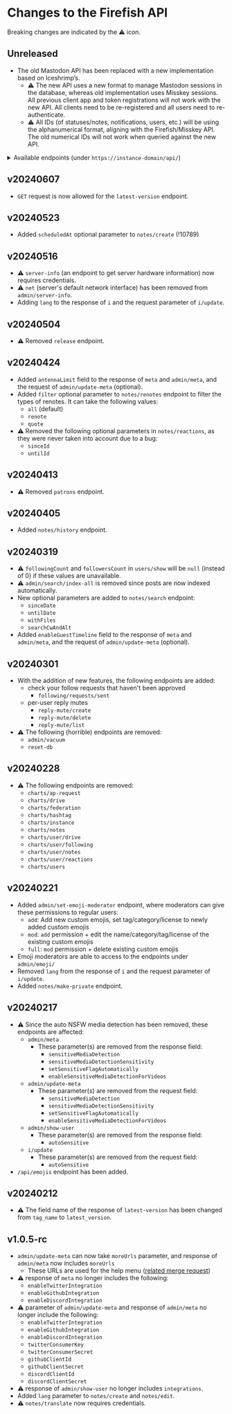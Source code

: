# Changes to the Firefish API

Breaking changes are indicated by the :warning: icon.

## Unreleased

- The old Mastodon API has been replaced with a new implementation based on Iceshrimp’s.
  - :warning: The new API uses a new format to manage Mastodon sessions in the database, whereas old implementation uses Misskey sessions. All previous client app and token registrations will not work with the new API. All clients need to be re-registered and all users need to re-authenticate.
  - :warning: All IDs (of statuses/notes, notifications, users, etc.) will be using the alphanumerical format, aligning with the Firefish/Misskey API. The old numerical IDs will not work when queried against the new API.

<details>

<summary>Available endpoints (under <code>https://instance-domain/api/</code>)</summary>

- `POST oauth/token`
- `POST oauth/revoke`
- `POST v1/apps`
- `GET  v1/apps/verify_credentials`
- `POST v1/firefish/apps/info` (Firefish extension, uses MiAuth)
- `POST v1/firefish/auth/code` (Firefish extension, uses MiAuth)

- `GET   v1/accounts/verify_credentials`
- `PATCH v1/accounts/update_credentials`
- `GET   v1/accounts/lookup`
- `GET   v1/accounts/relationships`
- `GET   v1/accounts/search`
- `GET   v1/accounts/:id`
- `GET   v1/accounts/:id/statuses`
- `GET   v1/accounts/:id/featured_tags`
- `GET   v1/accounts/:id/followers`
- `GET   v1/accounts/:id/following`
- `GET   v1/accounts/:id/lists`
- `POST  v1/accounts/:id/follow`
- `POST  v1/accounts/:id/unfollow`
- `POST  v1/accounts/:id/block`
- `POST  v1/accounts/:id/unblock`
- `POST  v1/accounts/:id/mute`
- `POST  v1/accounts/:id/unmute`

- `GET v1/featured_tags` (returns an empty list)
- `GET v1/followed_tags` (returns an empty list)
- `GET v1/bookmarks`
- `GET v1/favourites`

- `GET  v1/mutes`
- `GET  v1/blocks`
- `GET  v1/follow_requests`
- `POST v1/follow_requests/:id/authorize`
- `POST v1/follow_requests/:id/reject`

- `GET  v1/filters`
- `POST v1/filters`
- `GET  v2/filters`
- `POST v2/filters`

- `GET    v1/lists`
- `POST   v1/lists`
- `GET    v1/lists/:id`
- `PUT    v1/lists/:id`
- `DELETE v1/lists/:id`
- `GET    v1/lists/:id/accounts`
- `POST   v1/lists/:id/accounts`
- `DELETE v1/lists/:id/accounts`

- `GET  v1/media/:id`
- `PUT  v1/media/:id`
- `POST v1/media`
- `POST v2/media`

- `GET  v1/custom_emojis`
- `GET  v1/instance`
- `GET  v2/instance`
- `GET  v1/announcements`
- `POST v1/announcements/:id/dismiss`
- `GET  v1/trends` (pagination is unimplemented)
- `GET  v1/trends/tags` (pagination is unimplemented)
- `GET  v1/trends/statuses`
- `GET  v1/trends/links` (returns an empty list)
- `GET  v1/preferences`
- `GET  v2/suggestions`

- `GET    v1/notifications`
- `GET    v1/notifications/:id`
- `POST   v1/notifications/clear`
- `POST   v1/notifications/:id/dismiss`
- `POST   v1/conversations/:id/read`
- `GET    v1/push/subscription`
- `POST   v1/push/subscription`
- `DELETE v1/push/subscription`

- `GET v1/search`
- `GET v2/search`

- `POST   v1/statuses`
- `PUT    v1/statuses/:id`
- `GET    v1/statuses/:id`
- `DELETE v1/statuses/:id`
- `GET    v1/statuses/:id/context`
- `GET    v1/statuses/:id/history`
- `GET    v1/statuses/:id/source`
- `GET    v1/statuses/:id/reblogged_by`
- `GET    v1/statuses/:id/favourited_by`
- `POST   v1/statuses/:id/favourite`
- `POST   v1/statuses/:id/unfavourite`
- `POST   v1/statuses/:id/reblog`
- `POST   v1/statuses/:id/unreblog`
- `POST   v1/statuses/:id/bookmark`
- `POST   v1/statuses/:id/unbookmark`
- `POST   v1/statuses/:id/pin`
- `POST   v1/statuses/:id/unpin`
- `POST   v1/statuses/:id/react/:name`
- `POST   v1/statuses/:id/unreact/:name`
- `POST   v1/statuses/:id/translate`

- `GET  v1/polls/:id`
- `POST v1/polls/:id/votes`

- `GET    v1/scheduled_statuses`
- `GET    v1/scheduled_statuses/:id` (reschedule (`PUT` method) is unimplemented)
- `DELETE v1/scheduled_statuses/:id`

- `GET v1/streaming/health`

- `GET  v1/timelines/public`
- `GET  v1/timelines/tag/:hashtag`
- `GET  v1/timelines/home`
- `GET  v1/timelines/list/:listId`
- `GET  v1/conversations`
- `GET  v1/markers`
- `POST v1/markers`

</details>

## v20240607

- `GET` request is now allowed for the `latest-version` endpoint.

## v20240523

- Added `scheduledAt` optional parameter to `notes/create` (!10789)

## v20240516

- :warning: `server-info` (an endpoint to get server hardware information) now requires credentials.
- :warning: `net` (server's default network interface) has been removed from `admin/server-info`.
- Adding `lang` to the response of `i` and the request parameter of `i/update`.

## v20240504

- :warning: Removed `release` endpoint.

## v20240424

- Added `antennaLimit` field to the response of `meta` and `admin/meta`, and the request of `admin/update-meta` (optional).
- Added `filter` optional parameter to `notes/renotes` endpoint to filter the types of renotes. It can take the following values:
	- `all` (default)
  - `renote`
  - `quote`
- :warning: Removed the following optional parameters in `notes/reactions`, as they were never taken into account due to a bug:
	- `sinceId`
	- `untilId`

## v20240413

- :warning: Removed `patrons` endpoint.

## v20240405

- Added `notes/history` endpoint.

## v20240319

- :warning: `followingCount` and `followersCount` in `users/show` will be `null` (instead of 0) if these values are unavailable.
- :warning: `admin/search/index-all` is removed since posts are now indexed automatically.
- New optional parameters are added to `notes/search` endpoint:
	- `sinceDate`
	- `untilDate`
	- `withFiles`
	- `searchCwAndAlt`
- Added `enableGuestTimeline` field to the response of `meta` and `admin/meta`, and the request of `admin/update-meta` (optional).

## v20240301

- With the addition of new features, the following endpoints are added:
	- check your follow requests that haven't been approved
		- `following/requests/sent`
	- per-user reply mutes
		- `reply-mute/create`
		- `reply-mute/delete`
		- `reply-mute/list`
- :warning: The following (horrible) endpoints are removed:
	- `admin/vacuum`
	- `reset-db`

## v20240228

- :warning: The following endpoints are removed:
	- `charts/ap-request`
	- `charts/drive`
	- `charts/federation`
	- `charts/hashtag`
	- `charts/instance`
	- `charts/notes`
	- `charts/user/drive`
	- `charts/user/following`
	- `charts/user/notes`
	- `charts/user/reactions`
	- `charts/users`

## v20240221

- Added `admin/set-emoji-moderator` endpoint, where moderators can give these permissions to regular users:
	- `add`: Add new custom emojis, set tag/category/license to newly added custom emojis
	- `mod`: `add` permission + edit the name/category/tag/license of the existing custom emojis
	- `full`: `mod` permission + delete existing custom emojis
- Emoji moderators are able to access to the endpoints under `admin/emoji/`
- Removed `lang` from the response of `i` and the request parameter of `i/update`.
- Added `notes/make-private` endpoint.

## v20240217

- :warning: Since the auto NSFW media detection has been removed, these endpoints are affected:
  - `admin/meta`
    - These parameter(s) are removed from the response field:
      - `sensitiveMediaDetection`
      - `sensitiveMediaDetectionSensitivity`
      - `setSensitiveFlagAutomatically`
      - `enableSensitiveMediaDetectionForVideos`
  - `admin/update-meta`
    - These parameter(s) are removed from the request field:
      - `sensitiveMediaDetection`
      - `sensitiveMediaDetectionSensitivity`
      - `setSensitiveFlagAutomatically`
      - `enableSensitiveMediaDetectionForVideos`
  - `admin/show-user`
    - These parameter(s) are removed from the response field:
      - `autoSensitive`
  - `i/update`
    - These parameter(s) are removed from the request field:
      - `autoSensitive`
- `/api/emojis` endpoint has been added.

## v20240212

- :warning: The field name of the response of `latest-version` has been changed from `tag_name` to `latest_version`.

## v1.0.5-rc

- `admin/update-meta` can now take `moreUrls` parameter, and response of `admin/meta` now includes `moreUrls`
  - These URLs are used for the help menu ([related merge request](https://firefish.dev/firefish/firefish/-/merge_requests/10640))
- :warning: response of `meta` no longer includes the following:
  - `enableTwitterIntegration`
  - `enableGithubIntegration`
  - `enableDiscordIntegration`
- :warning: parameter of `admin/update-meta` and response of `admin/meta` no longer include the following:
  - `enableTwitterIntegration`
  - `enableGithubIntegration`
  - `enableDiscordIntegration`
  - `twitterConsumerKey`
  - `twitterConsumerSecret`
  - `githubClientId`
  - `githubClientSecret`
  - `discordClientId`
  - `discordClientSecret`
- :warning: response of `admin/show-user` no longer includes `integrations`.
- Added `lang` parameter to `notes/create` and `notes/edit`.
- :warning: `notes/translate` now requires credentials.
